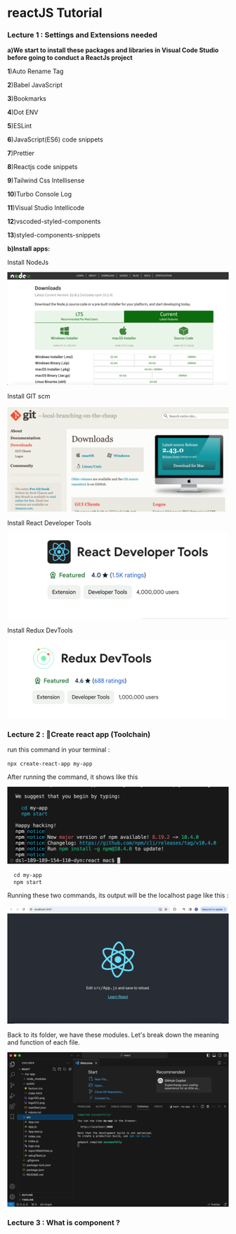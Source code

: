 # reactJS Tutorial

### Lecture 1 : Settings and Extensions needed

**a)We start to install these packages and libraries in Visual Code Studio before going to conduct a ReactJs project**

**1**)Auto Rename Tag

**2**)Babel JavaScript

**3**)Bookmarks

**4**)Dot ENV

**5**)ESLint

**6**)JavaScript(ES6) code snippets

**7**)Prettier

**8**)Reactjs code snippets

**9**)Tailwind Css Intellisense

**10**)Turbo Console Log

**11**)Visual Studio Intellicode

**12**)vscoded-styled-components

**13**)styled-components-snippets

**b)Install apps:**

Install NodeJs

![image](https://github.com/ThuNganPythonista/reactJS/blob/main/Screenshot%202024-02-08%20at%202.37.33%20PM.png)

Install GIT scm

![image](https://github.com/ThuNganPythonista/reactJS/blob/main/Screenshot%202024-02-08%20at%203.10.34%20PM.png)

Install React Developer Tools


![image](https://github.com/ThuNganPythonista/reactJS/blob/main/Screenshot%202024-02-08%20at%203.13.39%20PM.png)

Install Redux DevTools

![image](https://github.com/ThuNganPythonista/reactJS/blob/main/Screenshot%202024-02-08%20at%203.21.19%20PM.png)

### Lecture 2 : Create react app (Toolchain)

run this command in your terminal :

`npx create-react-app my-app`

After running the command, it shows like this

![image](https://github.com/ThuNganPythonista/reactJS/blob/main/Screenshot%202024-02-08%20at%2010.41.51%20PM.png)

```
  cd my-app
  npm start
```

Running these two commands, its output will be the localhost page like this :

![image](https://github.com/ThuNganPythonista/reactJS/blob/main/Screenshot%202024-02-08%20at%2010.46.27%20PM.png)

Back to its folder, we have these modules. Let's break down the meaning and function of each file.


![image](https://github.com/ThuNganPythonista/reactJS/blob/main/Screenshot%202024-02-08%20at%2010.49.23%20PM.png)


### Lecture 3 : What is component ?






